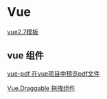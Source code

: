 # Vue

[vue2.7模板](./vue2/index.md)

## vue 组件

[vue-pdf 在vue项目中预览pdf文件](./other/vue-pdf.md)

[Vue.Draggable 拖拽组件](./other/vueDraggable.md)
